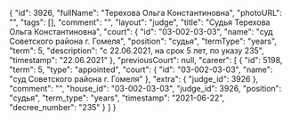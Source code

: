 {
    "id": 3926,
    "fullName": "Терехова Ольга Константиновна",
    "photoURL": "",
    "tags": [],
    "comment": "",
    "layout": "judge",
    "title": "Судья Терехова Ольга Константиновна",
    "court": {
        "id": "03-002-03-03",
        "name": "суд Советского района г. Гомеля",
        "position": "судья",
        "termType": "years",
        "term": 5,
        "description": "c 22.06.2021, на срок 5 лет, по указу 235",
        "timestamp": "22.06.2021"
    },
    "previousCourt": null,
    "career": [
        {
            "id": 5198,
            "term": 5,
            "type": "appointed",
            "court": {
                "id": "03-002-03-03",
                "name": "суд Советского района г. Гомеля"
            },
            "extra": {
                "judge_id": 3926
            },
            "comment": "",
            "house_id": "03-002-03-03",
            "judge_id": 3926,
            "position": "судья",
            "term_type": "years",
            "timestamp": "2021-06-22",
            "decree_number": "235"
        }
    ]
}